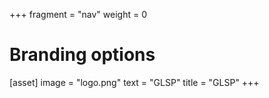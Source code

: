 +++
fragment = "nav"
weight = 0

# Branding options
[asset]
  image = "logo.png"
  text = "GLSP"
  title = "GLSP"
+++
